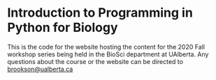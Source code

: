 # Introduction to Programming in Python for Biology

This is the code for the website hosting the content for the 2020 Fall workshop series being held in the BioSci department at UAlberta. Any questions about the course or the website can be directed to brookson@ualberta.ca
